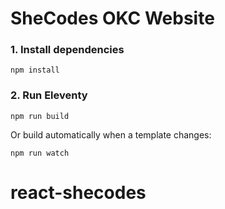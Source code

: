 # SheCodes OKC Website

### 1. Install dependencies

```
npm install
```

### 2. Run Eleventy

```
npm run build
```

Or build automatically when a template changes:
```
npm run watch
```
# react-shecodes
